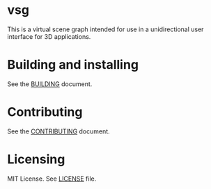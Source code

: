 # vsg

This is a virtual scene graph intended for use in a unidirectional user
interface for 3D applications.

# Building and installing

See the [BUILDING](BUILDING.md) document.

# Contributing

See the [CONTRIBUTING](CONTRIBUTING.md) document.

# Licensing

MIT License. See [LICENSE](LICENSE) file.
